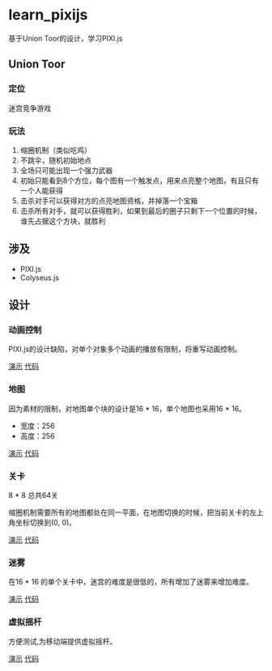 # learn_pixijs

基于Union Toor的设计，学习PIXI.js

## Union Toor

### 定位

迷宫竞争游戏  

### 玩法

1. 缩圈机制（类似吃鸡）  
2. 不跳伞，随机初始地点  
3. 全场只可能出现一个强力武器  
4. 初始只能看到8个方位，每个图有一个触发点，用来点亮整个地图，有且只有一个人能获得  
5. 击杀对手可以获得对方的点亮地图资格，并掉落一个宝箱  
6. 击杀所有对手，就可以获得胜利，如果到最后的圈子只剩下一个位置的时候，谁先占据这个方块，就胜利   

## 涉及

- PIXI.js
- Colyseus.js

## 设计

### 动画控制
PIXI.js的设计缺陷，对单个对象多个动画的播放有限制，将重写动画控制。

[演示](https://sandbox.runjs.cn/show/i6ypcmep) [代码](https://runjs.cn/code/i6ypcmep)

### 地图
因为素材的限制，对地图单个块的设计是16 * 16，单个地图也采用16 * 16。

- 宽度：256  
- 高度：256

[演示](https://sandbox.runjs.cn/show/njztix80) [代码](https://runjs.cn/code/njztix80)

### 关卡
8 * 8 总共64关

缩圈机制需要所有的地图都处在同一平面，在地图切换的时候，把当前关卡的左上角坐标切换到(0, 0)。


[演示](https://sandbox.runjs.cn/show/njztix80) [代码](https://runjs.cn/code/njztix80)

### 迷雾
在16 * 16 的单个关卡中，迷宫的难度是很低的，所有增加了迷雾来增加难度。

[演示](https://sandbox.runjs.cn/show/nklrp0mw) [代码](https://runjs.cn/code/nklrp0mw)

### 虚拟摇杆
方便测试,为移动端提供虚拟摇杆。

[演示](https://sandbox.runjs.cn/show/rwy9tmtx) [代码](https://runjs.cn/code/rwy9tmtx)
